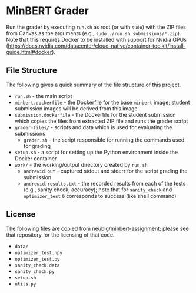 # MinBERT Grader

Run the grader by executing `run.sh` as root (or with `sudo`) with the ZIP files from Canvas as the arguments (e.g,, `sudo ./run.sh submissions/*.zip`).
Note that this requires Docker to be installed with support for Nvidia GPUs (https://docs.nvidia.com/datacenter/cloud-native/container-toolkit/install-guide.html#docker).

## File Structure

The following gives a quick summary of the file structure of this project.
- `run.sh` - the main script
- `minbert.dockerfile` - the Dockerfile for the base `minbert` image; student submission images will be derived from this image
- `submission.dockerfile` - the Dockerfile for the student submission which copies the files from extracted ZIP file and runs the grader script
- `grader-files/` - scripts and data which is used for evaluating the submissions
    - `grader.sh` - the script responsible for running the commands used for grading
- `setup.sh` - a script for setting up the Python environment inside the Docker container
- `work/` - the working/output directory created by `run.sh`
    - `andrewid.out` - captured stdout and stderr for the script grading the submission
    - `andrewid.results.txt` - the recorded results from each of the tests (e.g., sanity check, accuracy); note that for `sanity_check` and `optimizer_test` `0` corresponds to success (like shell command)


## License

The following files are copied from [neubig/minbert-assignment](https://github.com/neubig/minbert-assignment); please see that repository for the licensing of that code.
- `data/`
- `optimizer_test.npy`
- `optimizer_test.py`
- `sanity_check.data`
- `sanity_check.py`
- `setup.sh`
- `utils.py`
